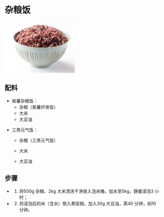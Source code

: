 # 杂粮饭

![杂粮饭](../images/杂粮饭.png)

## 配料

- 紫薯杂粮饭：
  - 杂粮（紫薯纤体饭）
  - 大米
  - 大豆油

* 三黑元气饭：
  - 杂粮（三黑元气饭）
  - 大米

  - 大豆油

## 步骤

- 1. 将500g 杂粮、2kg 大米清洗干净放入泡米桶，加水至5kg，静置浸泡3 小时；
- 2. 将浸泡后的米（含水）倒入煮饭锅，加入30g 大豆油，蒸40 分钟，焖10 分钟。
